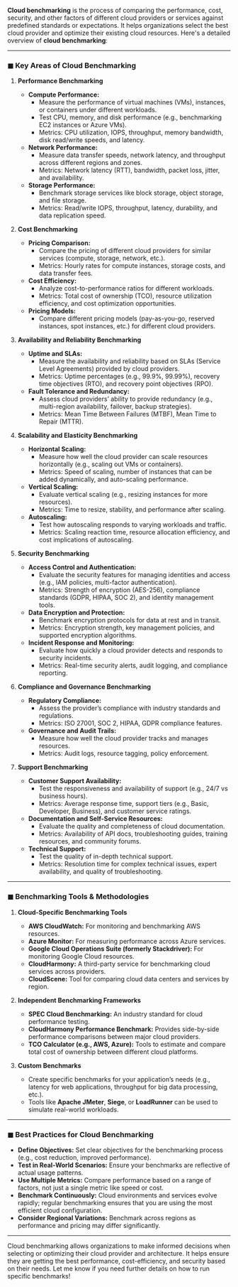 **Cloud benchmarking** is the process of comparing the performance, cost, security, and other factors of different cloud providers or services against predefined standards or expectations. It helps organizations select the best cloud provider and optimize their existing cloud resources. Here's a detailed overview of **cloud benchmarking**:

---

### ◼ **Key Areas of Cloud Benchmarking**

1. **Performance Benchmarking**
   - **Compute Performance:**
     - Measure the performance of virtual machines (VMs), instances, or containers under different workloads.
     - Test CPU, memory, and disk performance (e.g., benchmarking EC2 instances or Azure VMs).
     - Metrics: CPU utilization, IOPS, throughput, memory bandwidth, disk read/write speeds, and latency.
   - **Network Performance:**
     - Measure data transfer speeds, network latency, and throughput across different regions and zones.
     - Metrics: Network latency (RTT), bandwidth, packet loss, jitter, and availability.
   - **Storage Performance:**
     - Benchmark storage services like block storage, object storage, and file storage.
     - Metrics: Read/write IOPS, throughput, latency, durability, and data replication speed.

2. **Cost Benchmarking**
   - **Pricing Comparison:**
     - Compare the pricing of different cloud providers for similar services (compute, storage, network, etc.).
     - Metrics: Hourly rates for compute instances, storage costs, and data transfer fees.
   - **Cost Efficiency:**
     - Analyze cost-to-performance ratios for different workloads.
     - Metrics: Total cost of ownership (TCO), resource utilization efficiency, and cost optimization opportunities.
   - **Pricing Models:**
     - Compare different pricing models (pay-as-you-go, reserved instances, spot instances, etc.) for different cloud providers.

3. **Availability and Reliability Benchmarking**
   - **Uptime and SLAs:**
     - Measure the availability and reliability based on SLAs (Service Level Agreements) provided by cloud providers.
     - Metrics: Uptime percentages (e.g., 99.9%, 99.99%), recovery time objectives (RTO), and recovery point objectives (RPO).
   - **Fault Tolerance and Redundancy:**
     - Assess cloud providers’ ability to provide redundancy (e.g., multi-region availability, failover, backup strategies).
     - Metrics: Mean Time Between Failures (MTBF), Mean Time to Repair (MTTR).

4. **Scalability and Elasticity Benchmarking**
   - **Horizontal Scaling:**
     - Measure how well the cloud provider can scale resources horizontally (e.g., scaling out VMs or containers).
     - Metrics: Speed of scaling, number of instances that can be added dynamically, and auto-scaling performance.
   - **Vertical Scaling:**
     - Evaluate vertical scaling (e.g., resizing instances for more resources).
     - Metrics: Time to resize, stability, and performance after scaling.
   - **Autoscaling:**
     - Test how autoscaling responds to varying workloads and traffic.
     - Metrics: Scaling reaction time, resource allocation efficiency, and cost implications of autoscaling.

5. **Security Benchmarking**
   - **Access Control and Authentication:**
     - Evaluate the security features for managing identities and access (e.g., IAM policies, multi-factor authentication).
     - Metrics: Strength of encryption (AES-256), compliance standards (GDPR, HIPAA, SOC 2), and identity management tools.
   - **Data Encryption and Protection:**
     - Benchmark encryption protocols for data at rest and in transit.
     - Metrics: Encryption strength, key management policies, and supported encryption algorithms.
   - **Incident Response and Monitoring:**
     - Evaluate how quickly a cloud provider detects and responds to security incidents.
     - Metrics: Real-time security alerts, audit logging, and compliance reporting.

6. **Compliance and Governance Benchmarking**
   - **Regulatory Compliance:**
     - Assess the provider’s compliance with industry standards and regulations.
     - Metrics: ISO 27001, SOC 2, HIPAA, GDPR compliance features.
   - **Governance and Audit Trails:**
     - Measure how well the cloud provider tracks and manages resources.
     - Metrics: Audit logs, resource tagging, policy enforcement.

7. **Support Benchmarking**
   - **Customer Support Availability:**
     - Test the responsiveness and availability of support (e.g., 24/7 vs business hours).
     - Metrics: Average response time, support tiers (e.g., Basic, Developer, Business), and customer service ratings.
   - **Documentation and Self-Service Resources:**
     - Evaluate the quality and completeness of cloud documentation.
     - Metrics: Availability of API docs, troubleshooting guides, training resources, and community forums.
   - **Technical Support:**
     - Test the quality of in-depth technical support.
     - Metrics: Resolution time for complex technical issues, expert availability, and quality of troubleshooting.

---

### ◼ **Benchmarking Tools & Methodologies**

1. **Cloud-Specific Benchmarking Tools**
   - **AWS CloudWatch:** For monitoring and benchmarking AWS resources.
   - **Azure Monitor:** For measuring performance across Azure services.
   - **Google Cloud Operations Suite (formerly Stackdriver):** For monitoring Google Cloud resources.
   - **CloudHarmony:** A third-party service for benchmarking cloud services across providers.
   - **CloudScene:** Tool for comparing cloud data centers and services by region.

2. **Independent Benchmarking Frameworks**
   - **SPEC Cloud Benchmarking:** An industry standard for cloud performance testing.
   - **CloudHarmony Performance Benchmark:** Provides side-by-side performance comparisons between major cloud providers.
   - **TCO Calculator (e.g., AWS, Azure):** Tools to estimate and compare total cost of ownership between different cloud platforms.

3. **Custom Benchmarks**
   - Create specific benchmarks for your application’s needs (e.g., latency for web applications, throughput for big data processing, etc.).
   - Tools like **Apache JMeter**, **Siege**, or **LoadRunner** can be used to simulate real-world workloads.

---

### ◼ **Best Practices for Cloud Benchmarking**
- **Define Objectives:** Set clear objectives for the benchmarking process (e.g., cost reduction, improved performance).
- **Test in Real-World Scenarios:** Ensure your benchmarks are reflective of actual usage patterns.
- **Use Multiple Metrics:** Compare performance based on a range of factors, not just a single metric like speed or cost.
- **Benchmark Continuously:** Cloud environments and services evolve rapidly; regular benchmarking ensures that you are using the most efficient cloud configuration.
- **Consider Regional Variations:** Benchmark across regions as performance and pricing may differ significantly.

---

Cloud benchmarking allows organizations to make informed decisions when selecting or optimizing their cloud provider and architecture. It helps ensure they are getting the best performance, cost-efficiency, and security based on their needs. Let me know if you need further details on how to run specific benchmarks!
